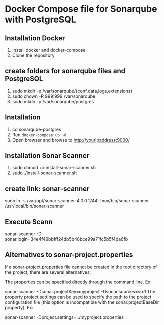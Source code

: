 # Docker Compose file for Sonarqube with PostgreSQL

## Installation Docker

1. Install docker and docker-compose
1. Clone the repository

## create folders for sonarqube files and PostgreSQL
1. sudo mkdir -p /var/sonarqube/{conf,data,logs,extensions}
1. sudo chown -R 999:999 /var/sonarqube
1. sudo mkdir -p /var/sonarqube/postgres

## Installation

1. cd sonarqube-postgres
1. Run `docker-compose up -d`
1. Open browser and browse to <http://youripaddress:9000/>

## Installation Sonar Scanner

1. sudo chmod +x install-sonar-scanner.sh
1. sudo ./install-sonar-scanner.sh

## create link: sonar-scanner

sudo ln -s /var/opt/sonar-scanner-4.0.0.1744-linux/bin/sonar-scanner /usr/local/bin/sonar-scanner

## Execute Scann

sonar-scanner -D sonar.login=34e4f49bbfff24db5b48bce99a71fc5b5f4da6fb

## Alternatives to sonar-project.properties
If a sonar-project.properties file cannot be created in the root directory of the project, there are several alternatives:

The properties can be specified directly through the command line. Ex:

sonar-scanner -Dsonar.projectKey=myproject -Dsonar.sources=src1
The property project.settings can be used to specify the path to the project configuration file (this option is incompatible with the sonar.projectBaseDir property). Ex:

sonar-scanner -Dproject.settings=../myproject.properties
